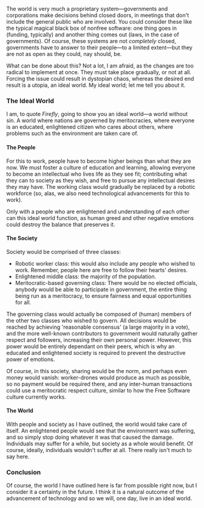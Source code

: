 The world is very much a proprietary system—governments and corporations make decisions behind closed doors, in meetings that don't include the general public who are involved. You could consider these like the typical magical black box of nonfree software: one thing goes in (funding, typically) and another thing comes out (laws, in the case of governments). Of course, these systems are not *completely* closed, governments have to answer to their people—to a limited extent—but they are not as open as they could, nay should, be.

What can be done about this? Not a lot, I am afraid, as the changes are too radical to implement at once. They must take place gradually, or not at all. Forcing the issue could result in dystopian chaos, whereas the desired end result is a utopia, an ideal world. My ideal world; let me tell you about it.

### The Ideal World

I am, to quote *Firefly*, going to show you an ideal world—a world without sin. A world where nations are governed by meritocracies, where everyone is an educated, enlightened citizen who cares about others, where problems such as the environment are taken care of.

#### The People

For this to work, people have to become higher beings than what they are now. We must foster a culture of education and learning, allowing everyone to become an intellectual who lives life as they see fit; contributing what they can to society as they wish, and free to pursue any intellectual desires they may have. The working class would gradually be replaced by a robotic workforce (so, alas, we also need technological advancements for this to work).

Only with a people who are enlightened and understanding of each other can this ideal world function, as human greed and other negative emotions could destroy the balance that preserves it.

#### The Society

Society would be comprised of three classes:

 * Robotic worker class: this would also include any people who wished to work. Remember, people here are free to follow their hearts' desires.
 * Enlightened middle class: the majority of the population.
 * Meritocratic-based governing class: There would be no elected officials, anybody would be able to participate in government, the entire thing being run as a meritocracy, to ensure fairness and equal opportunities for all.

The governing class would actually be composed of (human) members of the other two classes who wished to govern. All decisions would be reached by achieving 'reasonable consensus' (a large majority in a vote), and the more well-known contributors to government would naturally gather respect and followers, increasing their own personal power. However, this power would be entirely dependant on their peers, which is why an educated and enlightened society is required to prevent the destructive power of emotions.

Of course, in this society, sharing would be the norm, and perhaps even money would vanish: worker-drones would produce as much as possible, so no payment would be required there, and any inter-human transactions could use a meritocratic respect culture, similar to how the Free Software culture currently works.

#### The World

With people and society as I have outlined, the world would take care of itself. An enlightened people would see that the environment was suffering, and so simply stop doing whatever it was that caused the damage. Individuals may suffer for a while, but society as a whole would benefit. Of course, ideally, individuals wouldn't suffer at all. There really isn't much to say here.

### Conclusion

Of course, the world I have outlined here is far from possible right now, but I consider it a certainty in the future. I think it is a natural outcome of the advancement of technology and so we will, one day, live in an ideal world.

